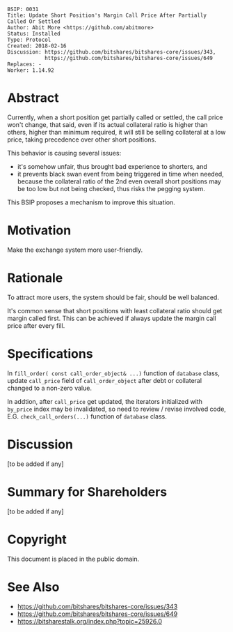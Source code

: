     BSIP: 0031
    Title: Update Short Position's Margin Call Price After Partially Called Or Settled
    Author: Abit More <https://github.com/abitmore>
    Status: Installed
    Type: Protocol
    Created: 2018-02-16
    Discussion: https://github.com/bitshares/bitshares-core/issues/343,
                https://github.com/bitshares/bitshares-core/issues/649
    Replaces: -
    Worker: 1.14.92

# Abstract

Currently, when a short position get partially called or settled, the call
price won't change, that said, even if its actual collateral ratio is higher
than others, higher than minimum required, it will still be selling collateral
at a low price, taking precedence over other short positions.

This behavior is causing several issues:
* it's somehow unfair, thus brought bad experience to shorters, and
* it prevents black swan event from being triggered in time when needed,
  because the collateral ratio of the 2nd even overall short positions may
  be too low but not being checked, thus risks the pegging system.

This BSIP proposes a mechanism to improve this situation.

# Motivation

Make the exchange system more user-friendly.

# Rationale

To attract more users, the system should be fair, should be well balanced.

It's common sense that short positions with least collateral ratio should
get margin called first. This can be achieved if always update the margin
call price after every fill.

# Specifications

In `fill_order( const call_order_object& ...)` function of `database` class,
update `call_price` field of `call_order_object` after debt or collateral
changed to a non-zero value.

In addtion, after `call_price` get updated, the iterators initialized with
`by_price` index may be invalidated, so need to review / revise involved code,
E.G. `check_call_orders(...)` function of `database` class.

# Discussion

[to be added if any]

# Summary for Shareholders

[to be added if any]

# Copyright

This document is placed in the public domain.

# See Also

* https://github.com/bitshares/bitshares-core/issues/343
* https://github.com/bitshares/bitshares-core/issues/649
* https://bitsharestalk.org/index.php?topic=25926.0
